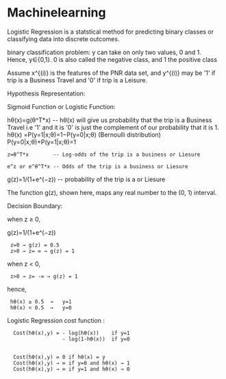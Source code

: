 # Machinelearning

Logistic Regression is a statstical method for predicting binary classes or classifying data into discrete outcomes.

binary classification problem: y can take on only two values, 0 and 1. 
Hence, y∈{0,1}. 0 is also called the negative class, and 1 the positive class

Assume x^{(i)} is the features of the PNR data set, and y^{(i)} may be '1' if trip is a Business Travel and '0' if trip is a Leisure.

Hypothesis Representation:

Sigmoid Function or Logistic Function:

hθ(x)=g(θ^T*x)   -- hθ(x) will give us probability that the trip is a Business Travel i.e '1' and it is '0' is just the complement of our probability that it is 1. 
          hθ(x) =P(y=1|x;θ)=1−P(y=0|x;θ) (Bernoulli distribution)
          P(y=0|x;θ)+P(y=1|x;θ)=1


    z=θ^T*x        -- Log-odds of the trip is a business or Liesure
    
    e^z or e^θ^T*x -- Odds of the trip is a business or Liesure
    
g(z)=1/(1+e^(−z)) -- probability of the trip is a or Liesure

The function g(z), shown here, maps any real number to the (0, 1) interval.

Decision Boundary:

when z ≥ 0, 

g(z)=1/(1+e^(−z))

     z=0 → g(z) = 0.5
     z>0 → z= ∞ → g(z) = 1 
 
when z < 0,
      
     z>0 → z= -∞ → g(z) = 1

hence,

     hθ(x) ≥ 0.5  →   y=1
     hθ(x) < 0.5  →   y=0


 
     
Logistic Regression cost function :

      Cost(hθ(x),y) = - log(hθ(x))    if y=1
                      - log(1-hθ(x))  if y=0
  

      Cost(hθ(x),y) = 0 if hθ(x) = y
      Cost(hθ(x),y) → ∞ if y=0 and hθ(x) → 1
      Cost(hθ(x),y) → ∞ if y=1 and hθ(x) → 0













